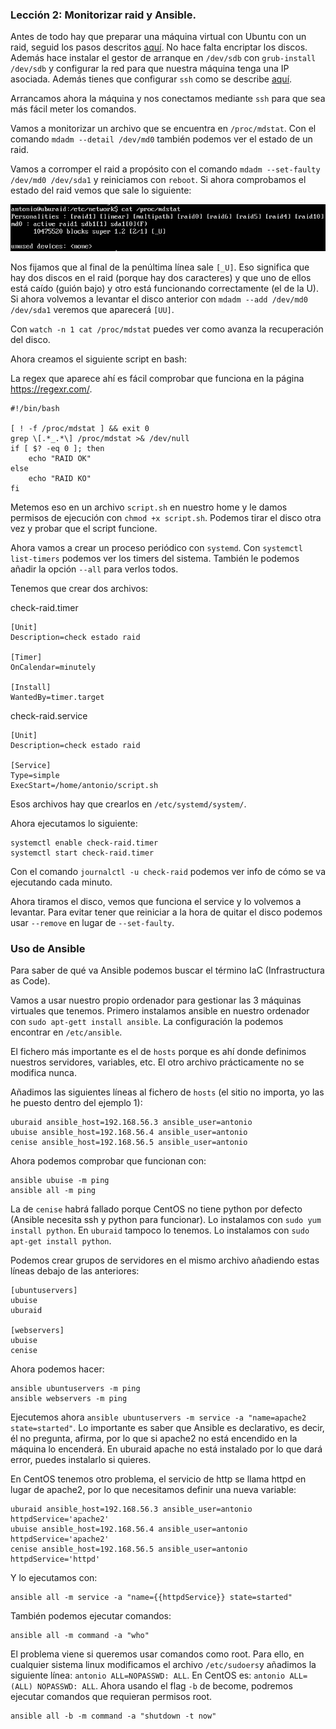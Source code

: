 ### Lección 2: Monitorizar raid y Ansible.

Antes de todo hay que preparar una máquina virtual con Ubuntu con un raid, seguid los pasos descritos [aquí](https://github.com/antoniogamiz/tercero-dgim/blob/master/ISE/practica1.md). No hace falta encriptar los discos. Además hace instalar el gestor de arranque en `/dev/sdb` con `grub-install /dev/sdb` y configurar la red para que nuestra máquina tenga una IP asociada. Además tienes que configurar `ssh` como se describe [aquí](https://github.com/antoniogamiz/tercero-dgim/blob/master/ISE/practica2.md).

Arrancamos ahora la máquina y nos conectamos mediante `ssh` para que sea más fácil meter los comandos.

Vamos a monitorizar un archivo que se encuentra en `/proc/mdstat`. Con el comando `mdadm --detail /dev/md0` también podemos ver el estado de un raid.

Vamos a corromper el raid a propósito con el comando `mdadm --set-faulty /dev/md0 /dev/sda1` y reiniciamos con `reboot`. Si ahora comprobamos el estado del raid vemos que sale lo siguiente:

![](./images/1_.png)

Nos fijamos que al final de la penúltima línea sale `[_U]`. Eso significa que hay dos discos en el raid (porque hay dos caracteres) y que uno de ellos está caído (guión bajo) y otro está funcionando correctamente (el de la U). Si ahora volvemos a levantar el disco anterior con `mdadm --add /dev/md0 /dev/sda1` veremos que aparecerá `[UU]`.

Con `watch -n 1 cat /proc/mdstat` puedes ver como avanza la recuperación del disco.

Ahora creamos el siguiente script en bash:

La regex que aparece ahí es fácil comprobar que funciona en la página https://regexr.com/.

```
#!/bin/bash

[ ! -f /proc/mdstat ] && exit 0
grep \[.*_.*\] /proc/mdstat >& /dev/null
if [ $? -eq 0 ]; then
    echo "RAID OK"
else
    echo "RAID KO"
fi
```

Metemos eso en un archivo `script.sh` en nuestro home y le damos permisos de ejecución con `chmod +x script.sh`. Podemos tirar el disco otra vez y probar que el script funcione.

Ahora vamos a crear un proceso periódico con `systemd`. Con `systemctl list-timers` podemos ver los timers del sistema. También le podemos añadir la opción `--all` para verlos todos.

Tenemos que crear dos archivos:

check-raid.timer

```
[Unit]
Description=check estado raid

[Timer]
OnCalendar=minutely

[Install]
WantedBy=timer.target
```

check-raid.service

```
[Unit]
Description=check estado raid

[Service]
Type=simple
ExecStart=/home/antonio/script.sh
```

Esos archivos hay que crearlos en `/etc/systemd/system/`.

Ahora ejecutamos lo siguiente:

```
systemctl enable check-raid.timer
systemctl start check-raid.timer
```

Con el comando `journalctl -u check-raid` podemos ver info de cómo se va ejecutando cada minuto.

Ahora tiramos el disco, vemos que funciona el service y lo volvemos a levantar. Para evitar tener que reiniciar a la hora de quitar el disco podemos usar `--remove` en lugar de `--set-faulty`.

### Uso de Ansible

Para saber de qué va Ansible podemos buscar el término IaC (Infrastructura as Code).

Vamos a usar nuestro propio ordenador para gestionar las 3 máquinas virtuales que tenemos. Primero instalamos ansible en nuestro ordenador con `sudo apt-gett install ansible`. La configuración la podemos encontrar en `/etc/ansible`.

El fichero más importante es el de `hosts` porque es ahí donde definimos nuestros servidores, variables, etc. El otro archivo prácticamente no se modifica nunca.

Añadimos las siguientes líneas al fichero de `hosts` (el sitio no importa, yo las he puesto dentro del ejemplo 1):

```
uburaid ansible_host=192.168.56.3 ansible_user=antonio
ubuise ansible_host=192.168.56.4 ansible_user=antonio
cenise ansible_host=192.168.56.5 ansible_user=antonio
```

Ahora podemos comprobar que funcionan con:

```
ansible ubuise -m ping
ansible all -m ping
```

La de `cenise` habrá fallado porque CentOS no tiene python por defecto (Ansible necesita ssh y python para funcionar). Lo instalamos con `sudo yum install python`. En `uburaid` tampoco lo tenemos. Lo instalamos con `sudo apt-get install python`.

Podemos crear grupos de servidores en el mismo archivo añadiendo estas líneas debajo de las anteriores:

```
[ubuntuservers]
ubuise
uburaid

[webservers]
ubuise
cenise
```

Ahora podemos hacer:

```
ansible ubuntuservers -m ping
ansible webservers -m ping
```

Ejecutemos ahora `ansible ubuntuservers -m service -a "name=apache2 state=started"`. Lo importante es saber que Ansible es declarativo, es decir, él no pregunta, afirma, por lo que si apache2 no está encendido en la máquina lo encenderá. En uburaid apache no está instalado por lo que dará error, puedes instalarlo si quieres.

En CentOS tenemos otro problema, el servicio de http se llama httpd en lugar de apache2, por lo que necesitamos definir una nueva variable:

```
uburaid ansible_host=192.168.56.3 ansible_user=antonio httpdService='apache2'
ubuise ansible_host=192.168.56.4 ansible_user=antonio httpdService='apache2'
cenise ansible_host=192.168.56.5 ansible_user=antonio httpdService='httpd'
```

Y lo ejecutamos con:

```
ansible all -m service -a "name={{httpdService}} state=started"
```

También podemos ejecutar comandos:

```
ansible all -m command -a "who"
```

El problema viene si queremos usar comandos como root. Para ello, en cualquier sistema linux modificamos el archivo `/etc/sudoers`y añadimos la siguiente línea: `antonio ALL=NOPASSWD: ALL`. En CentOS es: `antonio ALL=(ALL) NOPASSWD: ALL`. Ahora usando el flag `-b` de become, podremos ejecutar comandos que requieran permisos root.

```
ansible all -b -m command -a "shutdown -t now"
```

